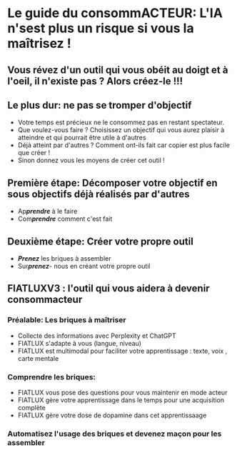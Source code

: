 # Le guide du consommACTEUR: L'IA n'sest plus un risque si vous la maîtrisez ! 

## Vous révez d'un outil qui vous obéit au doigt et à l'oeil, il n'existe pas ? Alors créez-le !!!

## Le plus dur: ne pas se tromper d'objectif
- Votre temps est précieux ne le consommez pas en restant spectateur.
- Que voulez-vous faire ? Choisissez un objectif qui vous aurez plaisir à atteindre et qui pourrait être utile à d'autres
- Déjà atteint par d'autres ? Comment ont-ils fait car copier est plus facile que créer ! 
- Sinon donnez vous les moyens de créer cet outil !

## Première étape: Décomposer votre objectif en sous objectifs déjà réalisés par d'autres

- Ap***prendre*** à le faire
- Com***prendre*** comment c'est fait

## Deuxième étape: Créer votre propre outil

- ***Prenez*** les briques à assembler
- Sur***prenez***- nous en créant votre propre outil

## FIATLUXV3 : l'outil qui vous aidera à devenir consommacteur

### Préalable: Les briques à maîtriser 
- Collecte des informations avec Perplexity et ChatGPT
- FIATLUX s'adapte à vous (langue, niveau)
- FIATLUX est multimodal pour faciliter votre apprentissage : texte, voix , carte mentale

   
### Comprendre les briques:
- FIATLUX vous pose des questions pour vous maintenir en mode acteur
- FIATLUX gère votre apprentissage dans le temps pour une acquisition complète
- FIATLUX gère votre dose de dopamine dans cet apprentissaage

### Automatisez l'usage des briques et devenez maçon pour les assembler
